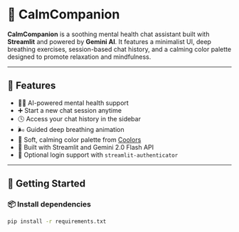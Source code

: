 # 🧘 CalmCompanion

**CalmCompanion** is a soothing mental health chat assistant built with **Streamlit** and powered by **Gemini AI**. It features a minimalist UI, deep breathing exercises, session-based chat history, and a calming color palette designed to promote relaxation and mindfulness.

---

## 🌿 Features

- 🧘‍♀️ AI-powered mental health support
- ➕ Start a new chat session anytime
- 🕓 Access your chat history in the sidebar
- 🌬️ Guided deep breathing animation
- 🎨 Soft, calming color palette from [Coolors](https://coolors.co/c5e6a6-bdd2a6-b9bea5-a7aaa4)
- 💬 Built with Streamlit and Gemini 2.0 Flash API
- 🔐 Optional login support with `streamlit-authenticator`

---

## 🚀 Getting Started

### 📦 Install dependencies

```bash
pip install -r requirements.txt
